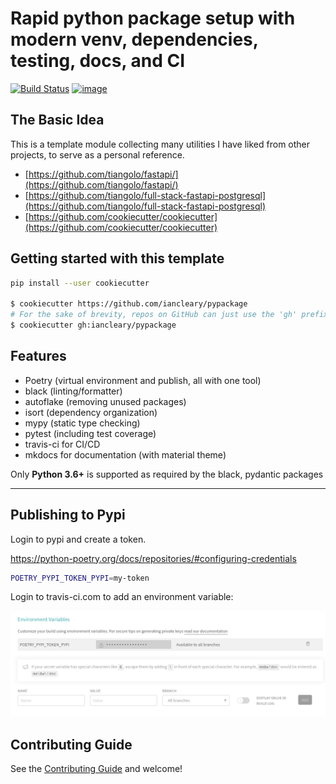 # Rapid python package setup with modern venv, dependencies, testing, docs, and CI

[![Build Status](https://img.shields.io/travis/com/iancleary/pypackage/master.svg)](https://img.shields.io/travis/com/iancleary/pypackage)
[![image](https://img.shields.io/github/contributors/iancleary/pypackage.svg)](https://github.com/iancleary/pypackage/graphs/contributors)

## The Basic Idea

This is a template module collecting many utilities I have liked from other projects, to serve as a personal reference.

- [https://github.com/tiangolo/fastapi/](https://github.com/tiangolo/fastapi/)
- [https://github.com/tiangolo/full-stack-fastapi-postgresql](https://github.com/tiangolo/full-stack-fastapi-postgresql)
- [https://github.com/cookiecutter/cookiecutter](https://github.com/cookiecutter/cookiecutter)

## Getting started with this template

```bash
pip install --user cookiecutter

$ cookiecutter https://github.com/iancleary/pypackage
# For the sake of brevity, repos on GitHub can just use the 'gh' prefix
$ cookiecutter gh:iancleary/pypackage
```

## Features

- Poetry (virtual environment and publish, all with one tool)
- black (linting/formatter)
- autoflake (removing unused packages)
- isort (dependency organization)
- mypy (static type checking)
- pytest (including test coverage)
- travis-ci for CI/CD
- mkdocs for documentation (with material theme)

Only **Python 3.6+** is supported as required by the black, pydantic packages

----------

## Publishing to Pypi

Login to pypi and create a token.

<https://python-poetry.org/docs/repositories/#configuring-credentials>

```bash
POETRY_PYPI_TOKEN_PYPI=my-token
```

Login to travis-ci.com to add an environment variable:

![Travis-CI setup of Poetry token environment variable](images/travis-ci_poetry-env-variable.png)

## Contributing Guide

See the [Contributing Guide](CONTRIBUTING.md) and welcome!
